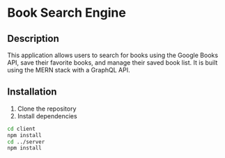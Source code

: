 # Book Search Engine

## Description

This application allows users to search for books using the Google Books API, save their favorite books, and manage their saved book list. It is built using the MERN stack with a GraphQL API.

## Installation

1. Clone the repository
2. Install dependencies

```bash
cd client
npm install
cd ../server
npm install

